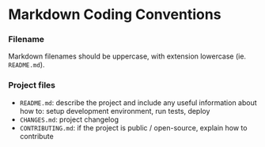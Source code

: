 # Markdown Coding Conventions

### Filename

Markdown filenames should be uppercase, with extension lowercase (ie. `README.md`).


### Project files

 - `README.md`: describe the project and include any useful information about how to: setup development environment, run tests, deploy
 - `CHANGES.md`: project changelog
 - `CONTRIBUTING.md`: if the project is public / open-source, explain how to contribute
